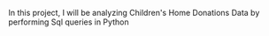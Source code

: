 In this project, I will be analyzing Children's Home Donations Data by performing Sql queries in Python
